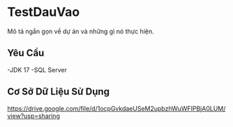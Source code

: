 ﻿# TestDauVao
Mô tả ngắn gọn về dự án và những gì nó thực hiện.

## Yêu Cầu
  -JDK 17
  -SQL Server
## Cơ Sở Dữ Liệu Sử Dụng
https://drive.google.com/file/d/1ocpGvkdaeUSeM2upbzhWuWFlPBjA0LUM/view?usp=sharing



